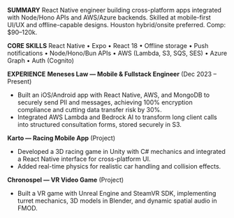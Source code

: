 **SUMMARY**
React Native engineer building cross-platform apps integrated with Node/Hono APIs and AWS/Azure backends. Skilled at mobile-first UI/UX and offline-capable designs. Houston hybrid/onsite preferred. Comp: $90–120k.

**CORE SKILLS**
React Native • Expo • React 18 • Offline storage • Push notifications • Node/Hono/Bun APIs • AWS (Lambda, S3, SQS, SES) • Azure Graph • Auth (Cognito)

**EXPERIENCE**
**Meneses Law — Mobile & Fullstack Engineer** (Dec 2023 – Present)  
- Built an iOS/Android app with React Native, AWS, and MongoDB to securely send PII and messages, achieving 100% encryption compliance and cutting data transfer risk by 30%.  
- Integrated AWS Lambda and Bedrock AI to transform long client calls into structured consultation forms, stored securely in S3.  

**Karto — Racing Mobile App** (Project)  
- Developed a 3D racing game in Unity with C# mechanics and integrated a React Native interface for cross-platform UI.  
- Added real-time physics for realistic car handling and collision effects.  

**Chronospel — VR Video Game** (Project)  
- Built a VR game with Unreal Engine and SteamVR SDK, implementing turret mechanics, 3D models in Blender, and dynamic spatial audio in FMOD.
